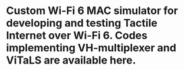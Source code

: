 # Custom Wi-Fi 6 MAC simulator for developing and testing Tactile Internet over Wi-Fi 6. Codes implementing VH-multiplexer and ViTaLS are available here.
